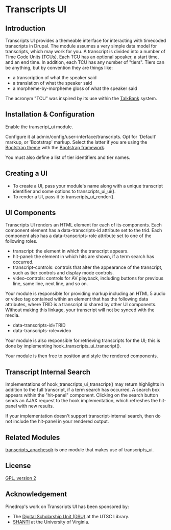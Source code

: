 # Transcripts UI

## Introduction

Transcripts UI provides a themeable interface for interacting with
timecoded transcripts in Drupal. The module assumes a very simple
data model for transcripts, which may work for you. A transcript is
divided into a number of Time Code Units (TCUs). Each TCU has an
optional speaker, a start time, and an end time. In addition, each
TCU has any number of "tiers". Tiers can be anything, but by
convention they are things like:

* a transcription of what the speaker said
* a translation of what the speaker said
* a morpheme-by-morpheme gloss of what the speaker said

The acronym "TCU" was inspired by its use within the
[TalkBank](http://talkbank.org/) system.

## Installation & Configuration

Enable the transcript_ui module.

Configure it at admin/config/user-interface/transcripts.
Opt for 'Default' markup, or 'Bootstrap' markup. Select the latter
if you are using the [Bootstrap theme](https://www.drupal.org/project/bootstrap)
with the [Bootstrap framework](http://getbootstrap.com/).

You must also define a list of tier identifiers and tier names.

## Creating a UI

* To create a UI, pass your module's name along with a unique transcript identifier
and some options to transcripts_ui_ui().
* To render a UI, pass it to transcripts_ui_render().

## UI Components

Transcripts UI renders an HTML element for each of its components.
Each component element has a data-transcripts-id attribute set to
the trid. Each component also has a data-transcripts-role attribute
set to one of the following roles.

* transcript: the element in which the transcript appears.
* hit-panel: the element in which hits are shown, if a term search
has occurred.
* transcript-controls: controls that alter the appearance of the
transcript, such as tier controls and display mode controls.
* video-controls: controls for AV playback, including buttons for
previous line, same line, next line, and so on.

Your module is responsible for providing markup including an
HTML 5 audio or video tag contained within an element that has the
following data attributes, where TRID is a transcript id shared by
other UI components. Without making this linkage, your transcript
will not be synced with the media.

* data-transcripts-id=TRID
* data-transcripts-role=video

Your module is also responsible for retrieving transcripts for the
UI; this is done by implementing hook_transcripts_ui_transcript().

Your module is then free to position and style the rendered components.

## Transcript Internal Search

Implementations of hook_transcripts_ui_transcript() may return highlights
in addition to the full transcript, if a term search has occurred.
A search box appears within the "hit-panel" component. Clicking on the
search button sends an AJAX request to the hook implementation, which
refreshes the hit-panel with new results.

If your implementation doesn't support transcript-internal search, then
do not include the hit-panel in your rendered output.

## Related Modules 

[transcripts_apachesolr](https://github.com/pinedrop/transcripts_apachesolr)
is one module that makes use of transcripts_ui.

## License

[GPL, version 2](http://www.gnu.org/licenses/old-licenses/gpl-2.0.html)

## Acknowledgement

Pinedrop's work on Transcripts UI has been sponsored by:

* The [Digital Scholarship Unit (DSU)](https://www.utsc.utoronto.ca/digitalscholarship/)
at the UTSC Library.
* [SHANTI](http://shanti.virginia.edu/) at the University of Virginia.
